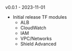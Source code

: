 v0.0.1 - 2023-11-01

- Initial release TF modules
  - ALB
  - CloudWatch
  - IAM
  - VPC/Networks
  - Shield Advanced
